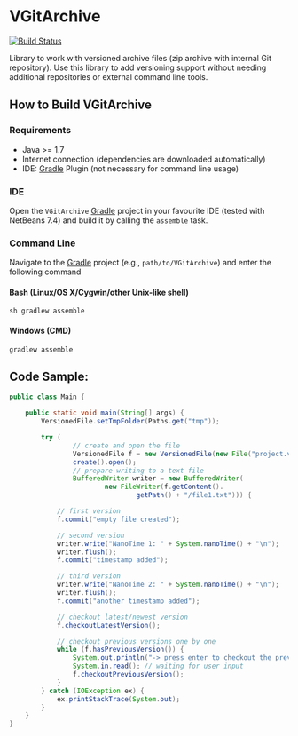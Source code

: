 VGitArchive
===========

[![Build Status](https://travis-ci.org/miho/VGitArchive.svg?branch=master)](https://travis-ci.org/miho/VGitArchive)

Library to work with versioned archive files (zip archive with internal Git repository). Use this library to add versioning support without needing additional repositories or external command line tools.

## How to Build VGitArchive

### Requirements

- Java >= 1.7
- Internet connection (dependencies are downloaded automatically)
- IDE: [Gradle](http://www.gradle.org/) Plugin (not necessary for command line usage)

### IDE

Open the `VGitArchive` [Gradle](http://www.gradle.org/) project in your favourite IDE (tested with NetBeans 7.4) and build it
by calling the `assemble` task.

### Command Line

Navigate to the [Gradle](http://www.gradle.org/) project (e.g., `path/to/VGitArchive`) and enter the following command

#### Bash (Linux/OS X/Cygwin/other Unix-like shell)

    sh gradlew assemble
    
#### Windows (CMD)

    gradlew assemble

## Code Sample:

```java
public class Main {

    public static void main(String[] args) {
        VersionedFile.setTmpFolder(Paths.get("tmp"));

        try (
                // create and open the file
                VersionedFile f = new VersionedFile(new File("project.vfile")).
                create().open();
                // prepare writing to a text file
                BufferedWriter writer = new BufferedWriter(
                        new FileWriter(f.getContent().
                                getPath() + "/file1.txt"))) {

            // first version
            f.commit("empty file created");

            // second version
            writer.write("NanoTime 1: " + System.nanoTime() + "\n");
            writer.flush();
            f.commit("timestamp added");

            // third version
            writer.write("NanoTime 2: " + System.nanoTime() + "\n");
            writer.flush();
            f.commit("another timestamp added");

            // checkout latest/newest version
            f.checkoutLatestVersion();

            // checkout previous versions one by one
            while (f.hasPreviousVersion()) {
                System.out.println("-> press enter to checkout the previous version");
                System.in.read(); // waiting for user input
                f.checkoutPreviousVersion();
            }
        } catch (IOException ex) {
            ex.printStackTrace(System.out);
        }
    }
}
```
